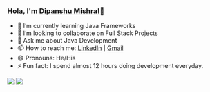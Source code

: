 ### Hola, I'm [Dipanshu Mishra!👋](https://dtechno.herokuapp.com/)



- 🌱 I’m currently learning Java Frameworks
- 👯 I’m looking to collaborate on Full Stack Projects
- 💬 Ask me about Java Development
- 📫 How to reach me: [LinkedIn](https://www.linkedin.com/in/dipanshu-m-4a594513a/)  | [Gmail](dipanshumishra750@gmail.com)
- 😄 Pronouns: He/His
- ⚡ Fun fact: I spend almost 12 hours doing development everyday.

<img src="https://github-readme-stats.vercel.app/api?username=dipanshumishra&theme=merko&show_icons=true">
<img src="https://github-readme-stats.vercel.app/api/top-langs/?username=dipanshumishra&theme=tokyonight">
